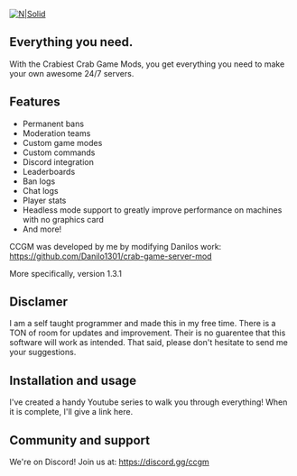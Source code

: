 [![N|Solid](https://i.ibb.co/RgrcnJz/ccgm-long-transparent-cropped-center-small.png)](https://nodesource.com/products/nsolid)
## Everything you need.

With the Crabiest Crab Game Mods, you get everything you need to make your own awesome 24/7 servers.

## Features
- Permanent bans
- Moderation teams
- Custom game modes
- Custom commands
- Discord integration
- Leaderboards
- Ban logs
- Chat logs
- Player stats
- Headless mode support to greatly improve performance on machines with no graphics card
- And more!

CCGM was developed by me by modifying Danilos work:
https://github.com/Danilo1301/crab-game-server-mod

More specifically, version 1.3.1

## Disclamer
I am a self taught programmer and made this in my free time. There is a TON of room for updates and improvement. Their is no guarentee that this software will work as intended. That said, please don't hesitate to send me your suggestions.

## Installation and usage
I've created a handy Youtube series to walk you through everything!
When it is complete, I'll give a link here.

## Community and support
We're on Discord! Join us at:
https://discord.gg/ccgm
